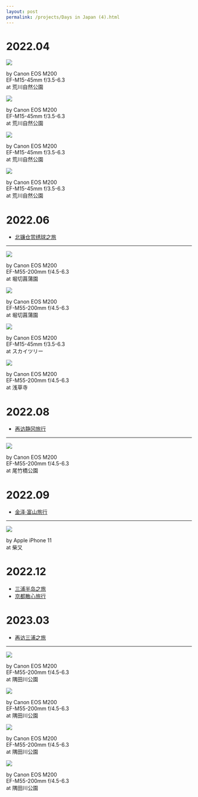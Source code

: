 ```yaml
---
layout: post
permalink: /projects/Days in Japan (4).html
---
```


# 2022.04

<div class="gallery">
    <div class="item">
        <img src="/assets/src/days-in-japan/2022-04-1.jpeg">
        <p>by Canon EOS M200<br>EF-M15-45mm f/3.5-6.3<br>at 荒川自然公園</p>
    </div>
    <div class="item">
        <img src="/assets/src/days-in-japan/2022-04-2.jpeg">
        <p>by Canon EOS M200<br>EF-M15-45mm f/3.5-6.3<br>at 荒川自然公園</p>
    </div>
    <div class="item">
        <img src="/assets/src/days-in-japan/2022-04-3.jpeg">
        <p>by Canon EOS M200<br>EF-M15-45mm f/3.5-6.3<br>at 荒川自然公園</p>
    </div>
    <div class="item">
        <img src="/assets/src/days-in-japan/2022-04-4.jpeg">
        <p>by Canon EOS M200<br>EF-M15-45mm f/3.5-6.3<br>at 荒川自然公園</p>
    </div>
</div>

# 2022.06

- [北镰仓赏绣球之旅](/2022/06/12/a-travel-at-north_kamakura.html)

---

<div class="gallery">
    <div class="item">
        <img src="/assets/src/days-in-japan/2022-06-1.jpeg">
        <p>by Canon EOS M200<br>EF-M55-200mm f/4.5-6.3<br>at 堀切菖蒲園</p>
    </div>
    <div class="item">
        <img src="/assets/src/days-in-japan/2022-06-2.jpeg">
        <p>by Canon EOS M200<br>EF-M55-200mm f/4.5-6.3<br>at 堀切菖蒲園</p>
    </div>
    <div class="item">
        <img src="/assets/src/days-in-japan/2022-06-3.jpeg">
        <p>by Canon EOS M200<br>EF-M15-45mm f/3.5-6.3<br>at スカイツリー</p>
    </div>
    <div class="item">
        <img src="/assets/src/days-in-japan/2022-06-4.jpeg">
        <p>by Canon EOS M200<br>EF-M55-200mm f/4.5-6.3<br>at 浅草寺</p>
    </div>
</div>

# 2022.08

- [再访静冈旅行](/2022/08/30/a-travel-at-shizuoka.html)

---

<div class="gallery">
    <div class="item">
        <img src="/assets/src/days-in-japan/2022-08-1.jpeg">
        <p>by Canon EOS M200<br>EF-M55-200mm f/4.5-6.3<br>at 尾竹橋公園</p>
    </div>
</div>

# 2022.09

- [金泽·富山旅行](/2022/09/24/a-travel-at-hokuriku.html)

---

<div class="gallery">
    <div class="item">
        <img src="/assets/src/days-in-japan/2022-09-1.jpeg">
        <p>by Apple iPhone 11<br>at 柴又</p>
    </div>
</div>

# 2022.12

- [三浦半岛之旅](/2022/12/20/a-travel-at-miura.html)
- [京都散心旅行](/2022/12/29/a-travel-at-kyoto-relax.html)

# 2023.03

- [再访三浦之旅](/2023/03/30/a-travel-at-miura-again.html)

---

<div class="gallery">
    <div class="item">
        <img src="/assets/src/days-in-japan/2023-03-1.jpeg">
        <p>by Canon EOS M200<br>EF-M55-200mm f/4.5-6.3<br>at 隅田川公園</p>
    </div>
    <div class="item">
        <img src="/assets/src/days-in-japan/2023-03-2.jpeg">
        <p>by Canon EOS M200<br>EF-M55-200mm f/4.5-6.3<br>at 隅田川公園</p>
    </div>
    <div class="item">
        <img src="/assets/src/days-in-japan/2023-03-3.jpeg">
        <p>by Canon EOS M200<br>EF-M55-200mm f/4.5-6.3<br>at 隅田川公園</p>
    </div>
    <div class="item">
        <img src="/assets/src/days-in-japan/2023-03-4.jpeg">
        <p>by Canon EOS M200<br>EF-M55-200mm f/4.5-6.3<br>at 隅田川公園</p>
    </div>
</div>

